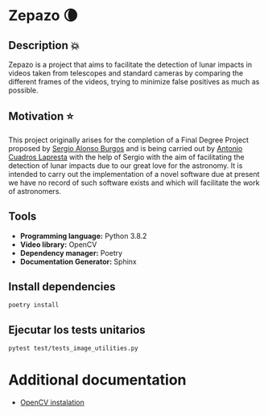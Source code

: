 # Zepazo :waning_crescent_moon:

## Description :collision:
Zepazo is a project that aims to facilitate the detection of lunar impacts in videos taken from telescopes and standard cameras by comparing the different frames of the videos, trying to minimize false positives as much as possible.

## Motivation :star:
This project originally arises for the completion of a Final Degree Project proposed by [Sergio Alonso Burgos](https://lsi.ugr.es/lsi/zerjioi) and is being carried out by [Antonio Cuadros Lapresta](https://github.com/antoniocuadros) with the help of Sergio with the aim of facilitating the detection of lunar impacts due to our great love for the astronomy. It is intended to carry out the implementation of a novel software due at present we have no record of such software exists and which will facilitate the work of astronomers.

## Tools
- **Programming language:** Python 3.8.2
- **Video library:** OpenCV
- **Dependency manager:** Poetry
- **Documentation Generator:** Sphinx

## Install dependencies
`poetry install`

## Ejecutar los tests unitarios
`pytest test/tests_image_utilities.py`

# Additional documentation
- [OpenCV instalation](https://github.com/antoniocuadros/zepazo/blob/main/docs/Tools/opencv.md)